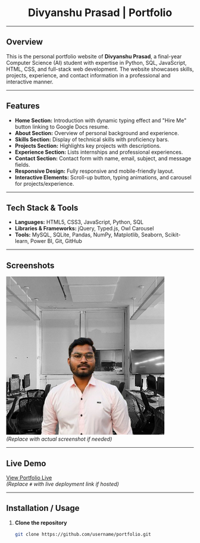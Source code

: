 <div align="center">
  <h1>Divyanshu Prasad | Portfolio</h1>
</div>

---

## Overview
This is the personal portfolio website of **Divyanshu Prasad**, a final-year Computer Science (AI) student with expertise in Python, SQL, JavaScript, HTML, CSS, and full-stack web development. The website showcases skills, projects, experience, and contact information in a professional and interactive manner.

---

## Features
- **Home Section:** Introduction with dynamic typing effect and "Hire Me" button linking to Google Docs resume.
- **About Section:** Overview of personal background and experience.
- **Skills Section:** Display of technical skills with proficiency bars.
- **Projects Section:** Highlights key projects with descriptions.
- **Experience Section:** Lists internships and professional experiences.
- **Contact Section:** Contact form with name, email, subject, and message fields.
- **Responsive Design:** Fully responsive and mobile-friendly layout.
- **Interactive Elements:** Scroll-up button, typing animations, and carousel for projects/experience.

---

## Tech Stack & Tools
- **Languages:** HTML5, CSS3, JavaScript, Python, SQL
- **Libraries & Frameworks:** jQuery, Typed.js, Owl Carousel
- **Tools:** MySQL, SQLite, Pandas, NumPy, Matplotlib, Seaborn, Scikit-learn, Power BI, Git, GitHub

---

## Screenshots
![Portfolio Screenshot](./images/Image2.png)  
*(Replace with actual screenshot if needed)*

---

## Live Demo
[View Portfolio Live](#)  
*(Replace `#` with live deployment link if hosted)*

---

## Installation / Usage
1. **Clone the repository**
   ```bash
   git clone https://github.com/username/portfolio.git
